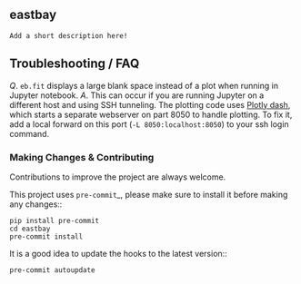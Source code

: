 ## eastbay


    Add a short description here!



## Troubleshooting / FAQ

*Q*. `eb.fit` displays a large blank space instead of a plot when running in Jupyter notebook.
*A*. This can occur if you are running Jupyter on a different host and using
     SSH tunneling. The plotting code uses [Plotly dash](http://dash.plotly.com), which
     starts a separate webserver on part 8050 to handle plotting. To fix it,
     add a local forward on this port (`-L 8050:localhost:8050`) to your ssh
     login command.


### Making Changes & Contributing

Contributions to improve the project are always welcome.

This project uses `pre-commit`_, please make sure to install it before making any
changes::

    pip install pre-commit
    cd eastbay
    pre-commit install

It is a good idea to update the hooks to the latest version::

    pre-commit autoupdate
